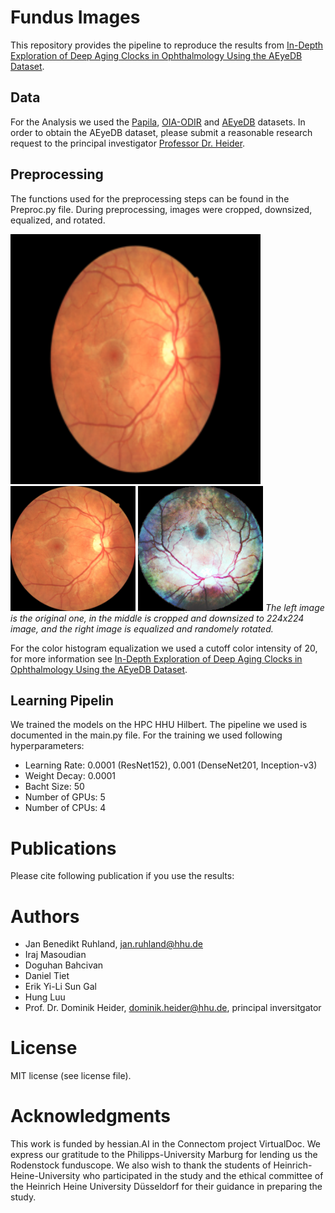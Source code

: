# Fundus Images
This repository provides the pipeline to reproduce the results from [In-Depth Exploration of Deep Aging Clocks in Ophthalmology Using the AEyeDB Dataset](TODO). 


## Data 
For the Analysis we used the [Papila](https://www.nature.com/articles/s41597-022-01388-1), [OIA-ODIR](https://link.springer.com/chapter/10.1007/978-3-030-71058-3_11) and [AEyeDB](TODO) datasets. In order to obtain the AEyeDB dataset, please submit a reasonable research request to the principal investigator [Professor Dr. Heider](https://heiderlab.de/).

## Preprocessing
The functions used for the preprocessing steps can be found in the Preproc.py file. During preprocessing, images were cropped, downsized, equalized, and rotated. 

<p float="left">
  <img src="res/t0.png" alt="original_image" width="400"/>
  <img src="res/t1.png" alt="cropped_image" width="200"/>
  <img src="res/t3.png" alt="equalized_image" width="200"/>
  <em>The left image is the original one, in the middle is cropped and downsized to 224x224 image, and the right image is equalized and randomely rotated.  </em>
</p>

For the color histogram equalization we used a cutoff color intensity of 20, for more information see [In-Depth Exploration of Deep Aging Clocks in Ophthalmology Using the AEyeDB Dataset](TODO).

## Learning Pipelin
We trained the models on the HPC HHU Hilbert. The pipeline we used is documented in the main.py file. For the training we used following hyperparameters:
   * Learning Rate: 0.0001 (ResNet152), 0.001 (DenseNet201, Inception-v3)
   * Weight Decay: 0.0001
   * Bacht Size: 50
   * Number of GPUs: 5
   * Number of CPUs: 4
   
# Publications
Please cite following publication if you use the results:

# Authors
   * Jan Benedikt Ruhland, jan.ruhland@hhu.de
   * Iraj Masoudian
   * Doguhan Bahcivan
   * Daniel Tiet
   * Erik Yi-Li Sun Gal
   * Hung Luu
   * Prof. Dr. Dominik Heider, dominik.heider@hhu.de, principal inversitgator
   
   
# License
MIT license (see license file). 

# Acknowledgments
This work is funded by hessian.AI in the Connectom project VirtualDoc.
We express our gratitude to the Philipps-University Marburg for lending us the Rodenstock funduscope. We also wish to thank the students of Heinrich-Heine-University who participated in the study and the ethical committee of the Heinrich Heine University Düsseldorf for their guidance in preparing the study. 
